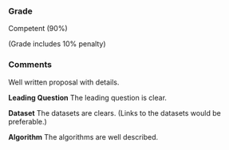 ### Grade
Competent (90%)

(Grade includes 10% penalty)
### Comments
Well written proposal with details. 

**Leading Question**
The leading question is clear. 

**Dataset**
The datasets are clears. (Links to the datasets would be preferable.) 

**Algorithm**
The algorithms are well described.